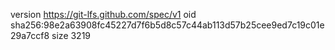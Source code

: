 version https://git-lfs.github.com/spec/v1
oid sha256:98e2a63908fc45227d7f6b5d8c57c44ab113d57b25cee9ed7c19c01e29a7ccf8
size 3219
